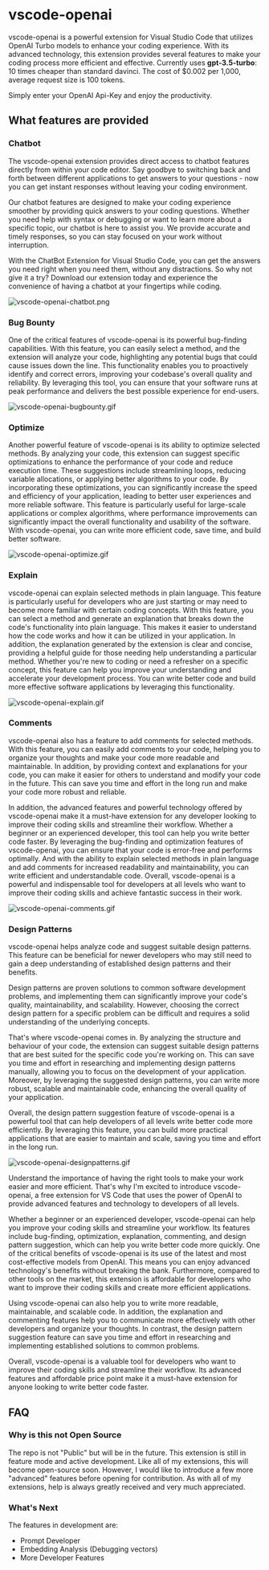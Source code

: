 # vscode-openai

vscode-openai is a powerful extension for Visual Studio Code that utilizes OpenAI Turbo models to enhance your coding experience. With its advanced technology, this extension provides several features to make your coding process more efficient and effective. Currently uses **gpt-3.5-turbo**: 10 times cheaper than standard davinci. The cost of $0.002 per 1,000, average request size is 100 tokens.

Simply enter your OpenAI Api-Key and enjoy the productivity.

## What features are provided

### Chatbot

The vscode-openai extension provides direct access to chatbot features directly from within your code editor. Say goodbye to switching back and forth between different applications to get answers to your questions - now you can get instant responses without leaving your coding environment.

Our chatbot features are designed to make your coding experience smoother by providing quick answers to your coding questions. Whether you need help with syntax or debugging or want to learn more about a specific topic, our chatbot is here to assist you. We provide accurate and timely responses, so you can stay focused on your work without interruption.

With the ChatBot Extension for Visual Studio Code, you can get the answers you need right when you need them, without any distractions. So why not give it a try? Download our extension today and experience the convenience of having a chatbot at your fingertips while coding.

![vscode-openai-chatbot.png](images/vscode-openai-chatbot.png)

### Bug Bounty

One of the critical features of vscode-openai is its powerful bug-finding capabilities. With this feature, you can easily select a method, and the extension will analyze your code, highlighting any potential bugs that could cause issues down the line. This functionality enables you to proactively identify and correct errors, improving your codebase's overall quality and reliability. By leveraging this tool, you can ensure that your software runs at peak performance and delivers the best possible experience for end-users.

![vscode-openai-bugbounty.gif](images/vscode-openai-bugbounty.gif)

### Optimize

Another powerful feature of vscode-openai is its ability to optimize selected methods. By analyzing your code, this extension can suggest specific optimizations to enhance the performance of your code and reduce execution time. These suggestions include streamlining loops, reducing variable allocations, or applying better algorithms to your code. By incorporating these optimizations, you can significantly increase the speed and efficiency of your application, leading to better user experiences and more reliable software. This feature is particularly useful for large-scale applications or complex algorithms, where performance improvements can significantly impact the overall functionality and usability of the software. With vscode-openai, you can write more efficient code, save time, and build better software.

![vscode-openai-optimize.gif](images/vscode-openai-optimize.gif)

### Explain

vscode-openai can explain selected methods in plain language. This feature is particularly useful for developers who are just starting or may need to become more familiar with certain coding concepts. With this feature, you can select a method and generate an explanation that breaks down the code's functionality into plain language. This makes it easier to understand how the code works and how it can be utilized in your application. In addition, the explanation generated by the extension is clear and concise, providing a helpful guide for those needing help understanding a particular method. Whether you're new to coding or need a refresher on a specific concept, this feature can help you improve your understanding and accelerate your development process. You can write better code and build more effective software applications by leveraging this functionality.

![vscode-openai-explain.gif](images/vscode-openai-explain.gif)

### Comments

vscode-openai also has a feature to add comments for selected methods. With this feature, you can easily add comments to your code, helping you to organize your thoughts and make your code more readable and maintainable. In addition, by providing context and explanations for your code, you can make it easier for others to understand and modify your code in the future. This can save you time and effort in the long run and make your code more robust and reliable.

In addition, the advanced features and powerful technology offered by vscode-openai make it a must-have extension for any developer looking to improve their coding skills and streamline their workflow. Whether a beginner or an experienced developer, this tool can help you write better code faster. By leveraging the bug-finding and optimization features of vscode-openai, you can ensure that your code is error-free and performs optimally. And with the ability to explain selected methods in plain language and add comments for increased readability and maintainability, you can write efficient and understandable code. Overall, vscode-openai is a powerful and indispensable tool for developers at all levels who want to improve their coding skills and achieve fantastic success in their work.

![vscode-openai-comments.gif](images/vscode-openai-comments.gif)

### Design Patterns

vscode-openai helps analyze code and suggest suitable design patterns. This feature can be beneficial for newer developers who may still need to gain a deep understanding of established design patterns and their benefits.

Design patterns are proven solutions to common software development problems, and implementing them can significantly improve your code's quality, maintainability, and scalability. However, choosing the correct design pattern for a specific problem can be difficult and requires a solid understanding of the underlying concepts.

That's where vscode-openai comes in. By analyzing the structure and behaviour of your code, the extension can suggest suitable design patterns that are best suited for the specific code you're working on. This can save you time and effort in researching and implementing design patterns manually, allowing you to focus on the development of your application. Moreover, by leveraging the suggested design patterns, you can write more robust, scalable and maintainable code, enhancing the overall quality of your application.

Overall, the design pattern suggestion feature of vscode-openai is a powerful tool that can help developers of all levels write better code more efficiently. By leveraging this feature, you can build more practical applications that are easier to maintain and scale, saving you time and effort in the long run.

![vscode-openai-designpatterns.gif](images/vscode-openai-designpatterns.gif)

Understand the importance of having the right tools to make your work easier and more efficient. That's why I'm excited to introduce vscode-openai, a free extension for VS Code that uses the power of OpenAI to provide advanced features and technology to developers of all levels.

Whether a beginner or an experienced developer, vscode-openai can help you improve your coding skills and streamline your workflow. Its features include bug-finding, optimization, explanation, commenting, and design pattern suggestion, which can help you write better code more quickly.
One of the critical benefits of vscode-openai is its use of the latest and most cost-effective models from OpenAI. This means you can enjoy advanced technology's benefits without breaking the bank. Furthermore, compared to other tools on the market, this extension is affordable for developers who want to improve their coding skills and create more efficient applications.

Using vscode-openai can also help you to write more readable, maintainable, and scalable code. In addition, the explanation and commenting features help you to communicate more effectively with other developers and organize your thoughts. In contrast, the design pattern suggestion feature can save you time and effort in researching and implementing established solutions to common problems.

Overall, vscode-openai is a valuable tool for developers who want to improve their coding skills and streamline their workflow. Its advanced features and affordable price point make it a must-have extension for anyone looking to write better code faster.

## FAQ

### Why is this not Open Source

The repo is not "Public" but will be in the future. This extension is still in feature mode and active development. Like all of my extensions, this will become open-source soon. However, I would like to introduce a few more "advanced" features before opening for contribution. As with all of my extensions, help is always greatly received and very much appreciated.

### What's Next

The features in development are:

- Prompt Developer
- Embedding Analysis (Debugging vectors)
- More Developer Features

